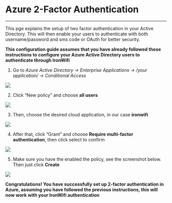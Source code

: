 # **Azure 2-Factor Authentication**

---
This pge explains the setup of two factor authentication in your Active Directory. This will then enable your users to authenticate with both username/password and sms code or OAuth for better security.

**This configuration guide assumes that you have already followed these instructions to configure your Azure Active Directory users to authenticate through IronWifi**

1. Go to _Azure Active Directory -> Enterprise Applications -> /your application/ -> Conditional Access_

![](https://raw.githubusercontent.com/IronWifi/docs/master/user_Guide/Connectors/azure_2fa/azure.png)

2. Click “New policy” and choose **all users**

![](https://raw.githubusercontent.com/IronWifi/docs/master/user_Guide/Connectors/azure_2fa/azure2.png)

3. Then, choose the desired cloud application, in our case **ironwifi**

![](https://raw.githubusercontent.com/IronWifi/docs/master/user_Guide/Connectors/azure_2fa/azure3.png)

4. After that, click “Grant” and choose **Require multi-factor authentication**, then click select to confirm

![](https://raw.githubusercontent.com/IronWifi/docs/master/user_Guide/Connectors/azure_2fa/azure4.png)

5. Make sure you have the enabled the policy, see the screenshot below. Then just click **Create**

![](https://raw.githubusercontent.com/IronWifi/docs/master/user_Guide/Connectors/azure_2fa/azure5.png)

**Congratulations! You have successfully set up 2-factor authentication in Azure, assuming you have followed the previous instructions, this will now work with your IronWifi authentication**
